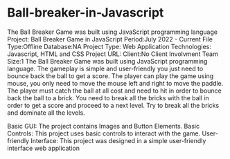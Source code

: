 # Ball-breaker-in-Javascript
The Ball Breaker Game was built using JavaScript programming language
Project: Ball Breaker Game in JavaScript
Period:July 2022 - Current
File Type:Offline
Database:NA
Project Type: Web Application
Technologies: Javascript, HTML and CSS
Project URL:
Client:No Client Involvment
Team Size:1
The Ball Breaker Game was built using JavaScript programming language. The gameplay is simple and user-friendly you just need to bounce back the ball to get a score. The player can play the game using mouse, you only need to move the mouse left and right to move the paddle. The player must catch the ball at all cost and need to hit in order to bounce back the ball to a brick. You need to break all the bricks with the ball in order to get a score and proceed to a next level. Try to break all the bricks and dominate all the levels.

Basic GUI: The project contains Images and Button Elements.
Basic Controls: This project uses basic controls to interact with the game.
User-friendly Interface: This project was designed in a simple user-friendly interface web application
